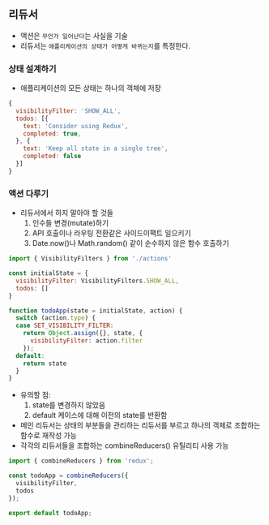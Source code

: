 ## 리듀서
- 액션은 `무언가 일어난다`는 사실을 기술
- 리듀서는 `애플리케이션의 상태가 어떻게 바뀌는지`를 특정한다.
### 상태 설계하기
- 애플리케이션의 모든 상태는 하나의 객체에 저장
```javascript
{
  visibilityFilter: 'SHOW_ALL',
  todos: [{
    text: 'Consider using Redux',
    completed: true,
  }, {
    text: 'Keep all state in a single tree',
    completed: false
  }]
}
```
### 액션 다루기
- 리듀서에서 하지 말아야 할 것들
  1. 인수들 변경(mutate)하기
  2. API 호출이나 라우팅 전환같은 사이드이팩트 일으키기
  3. Date.now()나 Math.random() 같이 순수하지 않은 함수 호출하기
```javascript
import { VisibilityFilters } from './actions'

const initialState = {
  visibilityFilter: VisibilityFilters.SHOW_ALL,
  todos: []
}

function todoApp(state = initialState, action) {
  switch (action.type) {
  case SET_VISIBILITY_FILTER:
    return Object.assign({}, state, {
      visibilityFilter: action.filter
    });
  default:
    return state
  }
}
```
- 유의할 점:
  1. state를 변경하지 않았음
  2. default 케이스에 대해 이전의 state를 반환함
- 메인 리듀서는 상태의 부분들을 관리하는 리듀서를 부르고 하나의 객체로 조합하는 함수로 재작성 가능
- 각각의 리듀서들을 조합하는 combineReducers() 유틸리티 사용 가능
```javascript
import { combineReducers } from 'redux';

const todoApp = combineReducers({
  visibilityFilter,
  todos
});

export default todoApp;
```
